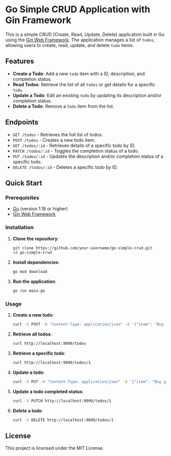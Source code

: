 # Go Simple CRUD Application with Gin Framework

This is a simple CRUD (Create, Read, Update, Delete) application built in Go using the [Gin Web Framework](https://github.com/gin-gonic/gin). The application manages a list of `todos`, allowing users to create, read, update, and delete `todo` items.

## Features

- **Create a Todo**: Add a new `todo` item with a ID, description, and completion status.
- **Read Todos**: Retrieve the list of all `todos` or get details for a specific `todo`.
- **Update a Todo**: Edit an existing `todo` by updating its description and/or completion status.
- **Delete a Todo**: Remove a `todo` item from the list.

## Endpoints

- `GET /todos` - Retrieves the full list of todos.
- `POST /todos` - Creates a new todo item.
- `GET /todos/:id` - Retrieves details of a specific todo by ID.
- `PATCH /todos/:id` - Toggles the completion status of a todo.
- `PUT /todos/:id` - Updates the description and/or completion status of a specific todo.
- `DELETE /todos/:id` - Deletes a specific todo by ID.

## Quick Start

### Prerequisites

- [Go](https://golang.org/dl/) (version 1.18 or higher)
- [Gin Web Framework](https://github.com/gin-gonic/gin)

### Installation

1. **Clone the repository**:

   ```bash
   git clone https://github.com/your-username/go-simple-crud.git
   cd go-simple-crud
   ```

2. **Install dependencies**:

   ```bash
   go mod download
   ```

3. **Run the application**:

   ```bash
   go run main.go
   ```

### Usage

1. **Create a new todo**:

   ```bash
   curl -X POST -H "Content-Type: application/json" -d '{"item": "Buy groceries", "completed": false}' http://localhost:9090/todos
   ```

2. **Retrieve all todos**:

   ```bash
   curl http://localhost:9090/todos
   ```

3. **Retrieve a specific todo**:

   ```bash
   curl http://localhost:9090/todos/1
   ```

4. **Update a todo**:

   ```bash
   curl -X PUT -H "Content-Type: application/json" -d '{"item": "Buy groceries", "completed": true}' http://localhost:9090/todos/1
   ```

5. **Update a todo completed status**:

   ```bash
   curl -X PUTCH http://localhost:9090/todos/1
   ```

6. **Delete a todo**:

   ```bash
   curl -X DELETE http://localhost:9090/todos/1
   ```

## License

This project is licensed under the MIT License.

